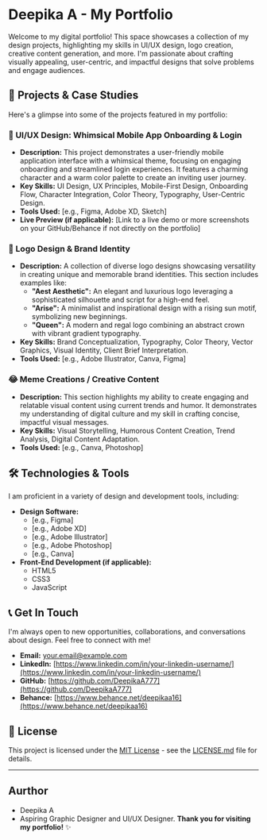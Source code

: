 # Deepika A - My Portfolio

Welcome to my digital portfolio! This space showcases a collection of my design projects, highlighting my skills in UI/UX design, logo creation, creative content generation, and more. I'm passionate about crafting visually appealing, user-centric, and impactful designs that solve problems and engage audiences.

## 🚀 Projects & Case Studies

Here's a glimpse into some of the projects featured in my portfolio:

### 📱 UI/UX Design: Whimsical Mobile App Onboarding & Login
* **Description:** This project demonstrates a user-friendly mobile application interface with a whimsical theme, focusing on engaging onboarding and streamlined login experiences. It features a charming character and a warm color palette to create an inviting user journey.
* **Key Skills:** UI Design, UX Principles, Mobile-First Design, Onboarding Flow, Character Integration, Color Theory, Typography, User-Centric Design.
* **Tools Used:** [e.g., Figma, Adobe XD, Sketch]
* **Live Preview (if applicable):** [Link to a live demo or more screenshots on your GitHub/Behance if not directly on the portfolio]

### 🎨 Logo Design & Brand Identity
* **Description:** A collection of diverse logo designs showcasing versatility in creating unique and memorable brand identities. This section includes examples like:
    * **"Aest Aesthetic":** An elegant and luxurious logo leveraging a sophisticated silhouette and script for a high-end feel.
    * **"Arise":** A minimalist and inspirational design with a rising sun motif, symbolizing new beginnings.
    * **"Queen":** A modern and regal logo combining an abstract crown with vibrant gradient typography.
* **Key Skills:** Brand Conceptualization, Typography, Color Theory, Vector Graphics, Visual Identity, Client Brief Interpretation.
* **Tools Used:** [e.g., Adobe Illustrator, Canva, Figma]

### 😂 Meme Creations / Creative Content
* **Description:** This section highlights my ability to create engaging and relatable visual content using current trends and humor. It demonstrates my understanding of digital culture and my skill in crafting concise, impactful visual messages.
* **Key Skills:** Visual Storytelling, Humorous Content Creation, Trend Analysis, Digital Content Adaptation.
* **Tools Used:** [e.g., Canva, Photoshop]

## 🛠️ Technologies & Tools

I am proficient in a variety of design and development tools, including:

* **Design Software:**
    * [e.g., Figma]
    * [e.g., Adobe XD]
    * [e.g., Adobe Illustrator]
    * [e.g., Adobe Photoshop]
    * [e.g., Canva]
* **Front-End Development (if applicable):**
    * HTML5
    * CSS3
    * JavaScript

## 📞 Get In Touch

I'm always open to new opportunities, collaborations, and conversations about design. Feel free to connect with me!

* **Email:** [your.email@example.com](mailto:your.email@example.com)
* **LinkedIn:** [https://www.linkedin.com/in/your-linkedin-username/](https://www.linkedin.com/in/your-linkedin-username/)
* **GitHub:** [https://github.com/DeepikaA777](https://github.com/DeepikaA777)
* **Behance:** [https://www.behance.net/deepikaa16](https://www.behance.net/deepikaa16)

## 📄 License

This project is licensed under the [MIT License](LICENSE.md) - see the [LICENSE.md](LICENSE.md) file for details.

---
## Aurthor
- Deepika A
- Aspiring Graphic Designer and UI/UX Designer.
**Thank you for visiting my portfolio!** ✨
